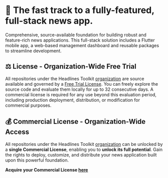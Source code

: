 # 🚀 The fast track to a fully-featured, full-stack news app.

Comprehensive, source-available foundation for building robust and feature-rich news applications. This full-stack solution includes a Flutter mobile app, a web-based management dashboard and reusable packages to streamline development.

## ⚖️ License - Organization-Wide Free Trial

All repositories under the Headlines Toolkit [organization](https://github.com/headlines-toolkit) are source available and governed by a [Free Trial License](https://polyformproject.org/licenses/free-trial/1.0.0/). You can freely explore the source code and evaluate them locally for up to 32 consecutive days. A commercial license is required for any use beyond this evaluation period, including production deployment, distribution, or modification for commercial purposes.

## 💰 Commercial License - Organization-Wide Access

All repositories under the Headlines Toolkit [organization](https://github.com/headlines-toolkit) can be unlocked by a **single Commercial License**, enabling you to **unlock its full potential**.  Gain the rights to deploy, customize, and distribute your news application built upon this powerful foundation.

**Acquire your Commercial License [here]()**
